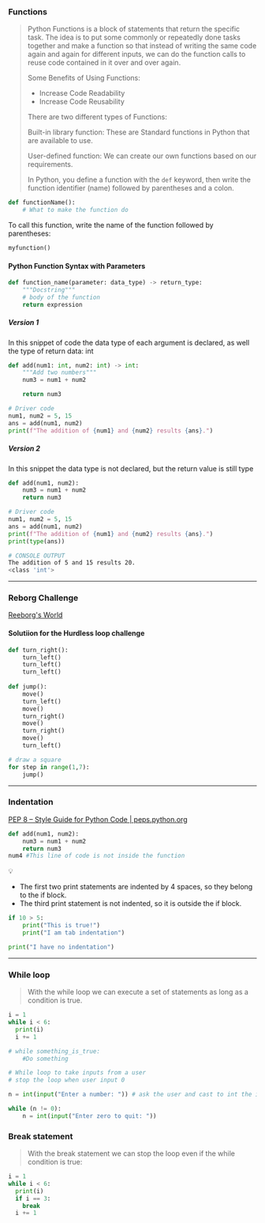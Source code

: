 ### Functions

> Python Functions is a block of statements that return the specific task. The idea is to put some commonly or repeatedly done tasks together and make a function so that instead of writing the same code again and again for different inputs, we can do the function calls to reuse code contained in it over and over again.
> 
> 
> Some Benefits of Using Functions: 
> 
> - Increase Code Readability
> - Increase Code Reusability
> 
> There are two different types of Functions: 
> 
> Built-in library function: These are Standard functions in Python that are available to use.
> 
> User-defined function: We can create our own functions based on our requirements.
> 
> In Python, you define a function with the `def` keyword, then write the function identifier (name) followed by parentheses and a colon.
> 

```python
def functionName():
    # What to make the function do
```

To call this function, write the name of the function followed by parentheses:

```python
myfunction()
```
#### Python Function Syntax with Parameters

```python
def function_name(parameter: data_type) -> return_type:
    """Docstring"""
    # body of the function
    return expression
```

##### Version 1 
In this snippet of code the data type of each argument is declared, as well the type of return data: int

```python
def add(num1: int, num2: int) -> int:
    """Add two numbers"""
    num3 = num1 + num2

    return num3

# Driver code
num1, num2 = 5, 15
ans = add(num1, num2)
print(f"The addition of {num1} and {num2} results {ans}.")
```

##### Version 2 
In this snippet the data type is not declared, but the return value is still type <int>

```python
def add(num1, num2):
    num3 = num1 + num2
    return num3

# Driver code
num1, num2 = 5, 15
ans = add(num1, num2)
print(f"The addition of {num1} and {num2} results {ans}.")
print(type(ans))
```

```bash
# CONSOLE OUTPUT 
The addition of 5 and 15 results 20.
<class 'int'>
```
---
### Reborg Challenge

[Reeborg's World](https://reeborg.ca/reeborg.html?lang=en&mode=python&menu=worlds%2Fmenus%2Freeborg_intro_en.json&name=Hurdle%201&url=worlds%2Ftutorial_en%2Fhurdle1.json)

#### Solutiion for the Hurdless loop challenge

```python
def turn_right():
    turn_left()
    turn_left()
    turn_left()
   
def jump():
    move()
    turn_left()
    move()
    turn_right()
    move()
    turn_right()
    move()
    turn_left()

# draw a square 
for step in range(1,7):
    jump()
```

---

### Indentation
[PEP 8 – Style Guide for Python Code | peps.python.org](https://peps.python.org/pep-0008/)

```python
def add(num1, num2):
    num3 = num1 + num2
    return num3
num4 #This line of code is not inside the function
```

<aside>
💡

- The first two print statements are indented by 4 spaces, so they belong to the if block.
- The third print statement is not indented, so it is outside the if block.

```python
if 10 > 5:
    print("This is true!")
    print("I am tab indentation")

print("I have no indentation")
```

</aside>

---

### While loop

> With the while loop we can execute a set of statements as long as a condition is true.
> 

```python
i = 1
while i < 6:
  print(i)
  i += 1
```

```python
# while something_is_true:
    #Do something

# While loop to take inputs from a user 
# stop the loop when user input 0 

n = int(input("Enter a number: ")) # ask the user and cast to int the input value 

while (n != 0):
    n = int(input("Enter zero to quit: "))
```

### Break statement

> With the break statement we can stop the loop even if the while condition is true:
> 

```python
i = 1
while i < 6:
  print(i)
  if i == 3:
    break
  i += 1 
```